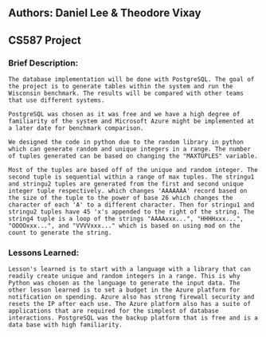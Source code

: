 ## Authors: Daniel Lee & Theodore Vixay
## CS587 Project


### Brief Description:
	
	The database implementation will be done with PostgreSQL. The goal of the project is to generate tables within the system and run the Wisconsin benchmark. The results will be compared with other teams that use different systems.
	
	PostgreSQL was chosen as it was free and we have a high degree of familiarity of the system and Microsoft Azure might be implemented at a later date for benchmark comparison.
	
	We designed the code in python due to the random library in python which can generate random and unique integers in a range. The number of tuples generated can be based on changing the "MAXTUPLES" variable.

	Most of the tuples are based off of the unique and random integer. The second tuple is sequential within a range of max tuples. The stringu1 and stringu2 tuples are generated from the first and second unique integer tuple respectively. which changes 'AAAAAAA' record based on the size of the tuple to the power of base 26 which changes the character of each 'A' to a different character. Then for stringu1 and stringu2 tuples have 45 'x's appended to the right of the string. The string4 tuple is a loop of the strings "AAAAxxx...", "HHHHxxx...", "OOOOxxx...", and "VVVVxxx..." which is based on using mod on the count to generate the string.

### Lessons Learned:

	Lesson's learned is to start with a language with a library that can readily create unique and random integers in a range. This is why Python was chosen as the language to generate the input data. The other lesson learned is to set a budget in the Azure platform for notification on spending. Azure also has strong firewall security and resets the IP after each use. The Azure platform also has a suite of applications that are required for the simplest of database interactions. PostgreSQL was the backup platform that is free and is a data base with high familiarity.  
